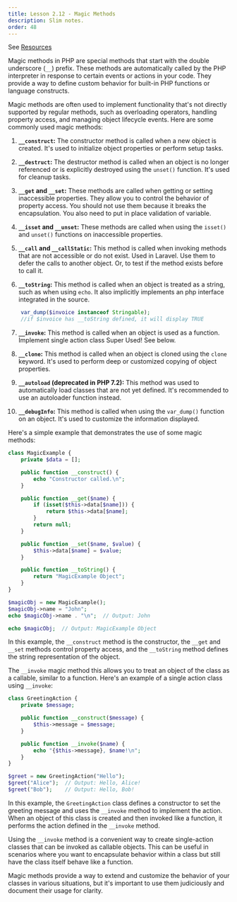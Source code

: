 ```yaml
---
title: Lesson 2.12 - Magic Methods
description: Slim notes.
order: 48
---
```


See [Resources](https://www.php.net/manual/en/language.oop5.magic.php)

Magic methods in PHP are special methods that start with the double underscore (`__`) prefix. These methods are automatically called by the PHP interpreter in response to certain events or actions in your code. They provide a way to define custom behavior for built-in PHP functions or language constructs.

Magic methods are often used to implement functionality that's not directly supported by regular methods, such as overloading operators, handling property access, and managing object lifecycle events. Here are some commonly used magic methods:

1. **`__construct`:** The constructor method is called when a new object is created. It's used to initialize object properties or perform setup tasks.

2. **`__destruct`:** The destructor method is called when an object is no longer referenced or is explicitly destroyed using the `unset()` function. It's used for cleanup tasks.

3. **`__get` and `__set`:** These methods are called when getting or setting inaccessible properties. They allow you to control the behavior of property access. You should not use them because it breaks the encapsulation. You also need to put in place validation of variable.

4. **`__isset` and `__unset`:** These methods are called when using the `isset()` and `unset()` functions on inaccessible properties.

5. **`__call` and `__callStatic`:** This method is called when invoking methods that are not accessible or do not exist. Used in Laravel. Use them to defer the calls to another object. Or, to test if the method exists before to call it.

6. **`__toString`:** This method is called when an object is treated as a string, such as when using `echo`. It also implicitly implements an php interface integrated in the source.
   
```php
	var_dump($invoice instanceof Stringable);
	//if $invoice has __toString defined, it will display TRUE   
```

7. **`__invoke`:** This method is called when an object is used as a function. Implement single action class Super Used! See below.

8. **`__clone`:** This method is called when an object is cloned using the `clone` keyword. It's used to perform deep or customized copying of object properties.

9. **`__autoload` (deprecated in PHP 7.2):** This method was used to automatically load classes that are not yet defined. It's recommended to use an autoloader function instead.

10. **`__debugInfo`:** This method is called when using the `var_dump()` function on an object. It's used to customize the information displayed.

Here's a simple example that demonstrates the use of some magic methods:

```php
class MagicExample {
    private $data = [];

    public function __construct() {
        echo "Constructor called.\n";
    }

    public function __get($name) {
        if (isset($this->data[$name])) {
            return $this->data[$name];
        }
        return null;
    }

    public function __set($name, $value) {
        $this->data[$name] = $value;
    }

    public function __toString() {
        return "MagicExample Object";
    }
}

$magicObj = new MagicExample();
$magicObj->name = "John";
echo $magicObj->name . "\n";  // Output: John

echo $magicObj;  // Output: MagicExample Object
```

In this example, the `__construct` method is the constructor, the `__get` and `__set` methods control property access, and the `__toString` method defines the string representation of the object.

The `__invoke` magic method this allows you to treat an object of the class as a callable, similar to a function. Here's an example of a single action class using `__invoke`:

```php
class GreetingAction {
    private $message;

    public function __construct($message) {
        $this->message = $message;
    }

    public function __invoke($name) {
        echo "{$this->message}, $name!\n";
    }
}

$greet = new GreetingAction("Hello");
$greet("Alice");  // Output: Hello, Alice!
$greet("Bob");    // Output: Hello, Bob!
```

In this example, the `GreetingAction` class defines a constructor to set the greeting message and uses the `__invoke` method to implement the action. When an object of this class is created and then invoked like a function, it performs the action defined in the `__invoke` method.
 
Using the `__invoke` method is a convenient way to create single-action classes that can be invoked as callable objects. This can be useful in scenarios where you want to encapsulate behavior within a class but still have the class itself behave like a function.

Magic methods provide a way to extend and customize the behavior of your classes in various situations, but it's important to use them judiciously and document their usage for clarity.